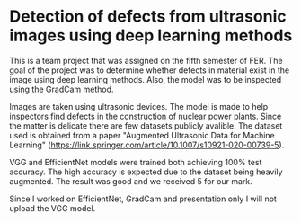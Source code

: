 # Detection of defects from ultrasonic images using deep learning methods

This is a team project that was assigned on the fifth semester of FER.
The goal of the project was to determine whether defects in material exist in the image using deep learning methods. Also, the model was to be inspected using the GradCam method.

Images are taken using ultrasonic devices. The model is made to help inspectors find defects in the construction of nuclear power plants. Since the matter is delicate there are few datasets publicly avalible. The dataset used is obtained from a paper "Augmented Ultrasonic Data for Machine Learning" (https://link.springer.com/article/10.1007/s10921-020-00739-5).

VGG and EfficientNet models were trained both achieving 100% test accuracy. The high accuracy is expected due to the dataset being heavily augmented.
The result was good and we received 5 for our mark.

Since I worked on EfficientNet, GradCam and presentation only I will not upload the VGG model.
